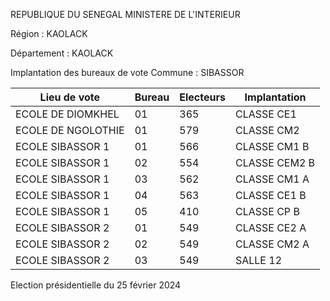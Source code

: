 REPUBLIQUE DU SENEGAL MINISTERE DE L'INTERIEUR

Région : KAOLACK

Département : KAOLACK

Implantation des bureaux de vote Commune : SIBASSOR

| Lieu de vote | Bureau | Electeurs | Implantation |
| - | - | - | - |
| ECOLE DE DIOMKHEL | 01 | 365 | CLASSE CE1 |
| ECOLE DE NGOLOTHIE | 01 | 579 | CLASSE CM2 |
| ECOLE SIBASSOR 1 | 01 | 566 | CLASSE CM1 B |
| ECOLE SIBASSOR 1 | 02 | 554 | CLASSE CEM2 B |
| ECOLE SIBASSOR 1 | 03 | 562 | CLASSE CM1 A |
| ECOLE SIBASSOR 1 | 04 | 563 | CLASSE CE1 B |
| ECOLE SIBASSOR 1 | 05 | 410 | CLASSE CP B |
| ECOLE SIBASSOR 2 | 01 | 549 | CLASSE CE2 A |
| ECOLE SIBASSOR 2 | 02 | 549 | CLASSE CM2 A |
| ECOLE SIBASSOR 2 | 03 | 549 | SALLE 12 |

<!-- PageNumber="21/23" -->

Election présidentielle du 25 février 2024
